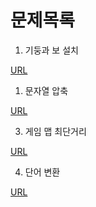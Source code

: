 # 문제목록

1. 기둥과 보 설치

[URL](https://school.programmers.co.kr/learn/courses/30/lessons/60061)

1. 문자열 압축

[URL](https://school.programmers.co.kr/learn/courses/30/lessons/60057)

3. 게임 맵 최단거리

[URL](https://school.programmers.co.kr/learn/courses/30/lessons/1844)

4. 단어 변환

[URL](https://school.programmers.co.kr/learn/courses/30/lessons/43163)
